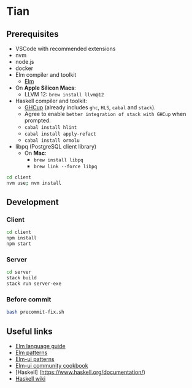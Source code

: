 # Tian

## Prerequisites

- VSCode with recommended extensions
- nvm
- node.js
- docker
- Elm compiler and toolkit
  - [Elm](https://guide.elm-lang.org/install/elm.html)
- On **Apple Silicon Macs**:
  - LLVM 12: `brew install llvm@12`
- Haskell compiler and toolkit:
  - [GHCup](https://www.haskell.org/ghcup/) (already includes `ghc`, `HLS`, `cabal` and `stack`).
  - Agree to enable `better integration of stack with GHCup` when prompted.
  - `cabal install hlint`
  - `cabal install apply-refact`
  - `cabal install ormolu`
- libpq (PostgreSQL client library)
  - On **Mac**:
    - `brew install libpq`
    - `brew link --force libpq`

```sh
cd client
nvm use; nvm install
```

## Development

### Client

```sh
cd client
npm install
npm start
```

### Server

```sh
cd server
stack build
stack run server-exe
```

### Before commit

```sh
bash precommit-fix.sh
```

## Useful links

- [Elm language guide](https://guide.elm-lang.org/)
- [Elm patterns](https://sporto.github.io/elm-patterns/index.html)
- [Elm-ui patterns](https://korban.net/elm/elm-ui-patterns/button)
- [Elm-ui community cookbook](https://github.com/rofrol/elm-ui-cookbook)
- [Haskell] (https://www.haskell.org/documentation/)
- [Haskell wiki](https://wiki.haskell.org/Haskell)
